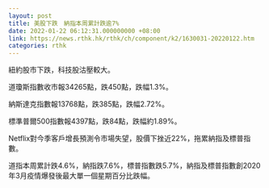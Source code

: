 ```yaml
---
layout: post
title: 美股下跌　納指本周累計跌逾7%
date: 2022-01-22 06:12:31.000000000 +08:00
link: https://news.rthk.hk/rthk/ch/component/k2/1630031-20220122.htm
categories: rthk
---
```


紐約股市下跌，科技股沽壓較大。

道瓊斯指數收市報34265點，跌450點，跌幅1.3%。

納斯達克指數報13768點，跌385點，跌幅2.72%。

標準普爾500指數報4397點，跌84點，跌幅約1.89%。

Netflix對今季客戶增長預測令市場失望，股價下挫近22%，拖累納指及標普指數。

道指本周累計跌4.6%，納指跌7.6%，標普指數跌5.7%，納指及標普指數創2020年3月疫情爆發後最大單一個星期百分比跌幅。
